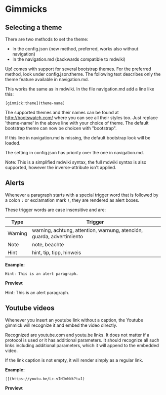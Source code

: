 # Gimmicks

## Selecting a theme

There are two methods to set the theme:
  * In the config.json (new method, preferred, works also without navigation)
  * In the navigation.md (backwards compatible to mdwiki)

Up! comes with support for several bootstrap themes. For the preferred method, look under config.json:theme.
The following text describes only the theme feature available in navigation.md.

This works the same as in mdwiki. In the file navigation.md add a line like this:

    [gimmick:theme](theme-name)

The supported themes and their names can be found at http://bootswatch.com/ where you can see all their styles too.
Just replace 'theme-name' in the above line with your choice of theme. The default bootstrap theme can now be choicen
with "bootstrap".

If this line in navigation.md is missing, the default bootstrap look will be loaded.

The setting in config.json has priority over the one in navigation.md.

Note: This is a simplified mdwiki syntax, the full mdwiki syntax is also supported, however the inverse-attribute
isn't applied.



## Alerts

Whenever a paragraph starts with a special trigger word that is followed by a colon `:` or exclamation mark `!`,
they are rendered as alert boxes.

These trigger words are case insensitive and are:

Type       | Trigger
-----------|---------
Warning    |warning, achtung, attention, warnung, atención, guarda, advertimiento
Note       |note, beachte
Hint       |hint, tip, tipp, hinweis

**Example:**

    Hint: This is an alert paragraph. 

**Preview:**

Hint: This is an alert paragraph. 

## Youtube videos

Whenever you insert an youtube link without a caption, the Youtube gimmick will recognize it and embed 
the video directly. 

Recognized are youtube.com and youtu.be links. It does not matter if a protocol is used or it has additional
parameters. It should recognize all such links including additional parameters, which it will append to 
the embedded video. 

If the link caption is not empty, it will render simply as a regular link.

**Example:**

    [](https://youtu.be/Lc-vINJmhNk?t=1)

**Preview:**

[](https://youtu.be/Lc-vINJmhNk?t=1)
